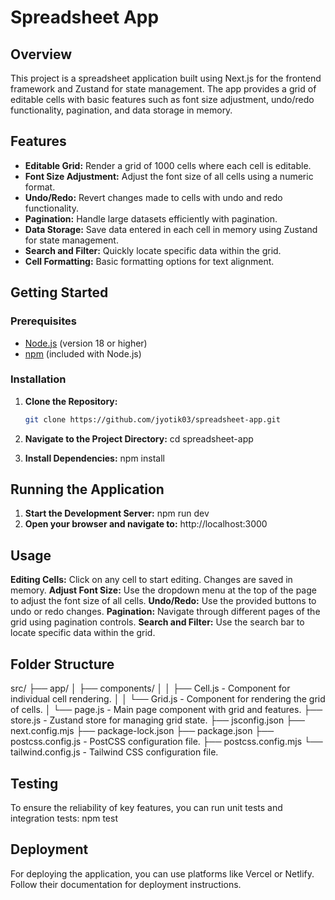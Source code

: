 # Spreadsheet App

## Overview

This project is a spreadsheet application built using Next.js for the frontend framework and Zustand for state management. The app provides a grid of editable cells with basic features such as font size adjustment, undo/redo functionality, pagination, and data storage in memory.

## Features

- **Editable Grid:** Render a grid of 1000 cells where each cell is editable.
- **Font Size Adjustment:** Adjust the font size of all cells using a numeric format.
- **Undo/Redo:** Revert changes made to cells with undo and redo functionality.
- **Pagination:** Handle large datasets efficiently with pagination.
- **Data Storage:** Save data entered in each cell in memory using Zustand for state management.
- **Search and Filter:** Quickly locate specific data within the grid.
- **Cell Formatting:** Basic formatting options for text alignment.

## Getting Started

### Prerequisites

- [Node.js](https://nodejs.org/) (version 18 or higher)
- [npm](https://www.npmjs.com/) (included with Node.js)

### Installation

1. **Clone the Repository:**

   ```bash
   git clone https://github.com/jyotik03/spreadsheet-app.git
2. **Navigate to the Project Directory:**
   cd spreadsheet-app
3. **Install Dependencies:**
   npm install

## Running the Application
1. **Start the Development Server:**
   npm run dev
2. **Open your browser and navigate to:**
   http://localhost:3000

## Usage
**Editing Cells:** Click on any cell to start editing. Changes are saved in memory.
**Adjust Font Size:** Use the dropdown menu at the top of the page to adjust the font size of all cells.
**Undo/Redo:** Use the provided buttons to undo or redo changes.
**Pagination:** Navigate through different pages of the grid using pagination controls.
**Search and Filter:** Use the search bar to locate specific data within the grid.

## Folder Structure
src/ ├── app/ │ ├── components/ │ │ ├── Cell.js - Component for individual cell rendering. │ │ └── Grid.js - Component for rendering the grid of cells. │ └── page.js - Main page component with grid and features. ├── store.js - Zustand store for managing grid state. ├── jsconfig.json ├── next.config.mjs ├── package-lock.json ├── package.json ├── postcss.config.js - PostCSS configuration file. ├── postcss.config.mjs └── tailwind.config.js - Tailwind CSS configuration file.


## Testing
To ensure the reliability of key features, you can run unit tests and integration tests:
npm test

## Deployment
For deploying the application, you can use platforms like Vercel or Netlify. Follow their documentation for deployment instructions.
